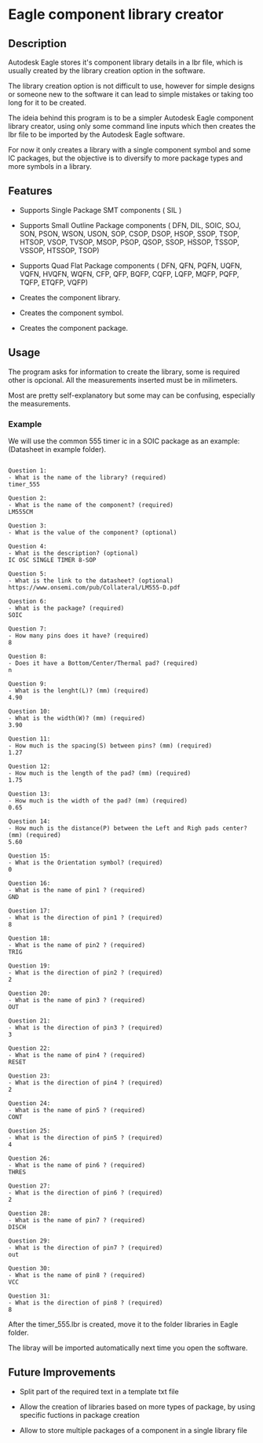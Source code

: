 # Eagle component library creator

## Description
Autodesk Eagle stores it's component library details in a lbr file, which is usually created by the library creation option in the software.

The library creation option is not difficult to use, however for simple designs or someone new to the software it can lead to simple mistakes or taking too long for it to be created.

The ideia behind this program is to be a simpler Autodesk Eagle component library creator, using only some command line inputs which then creates the lbr file to be imported by the Autodesk Eagle software.

For now it only creates a library with a single component symbol and some IC packages, but the objective is to diversify to more package types and more symbols in a library.

## Features
- Supports Single Package SMT components ( SIL )

- Supports Small Outline Package components ( DFN, DIL, SOIC, SOJ, SON, PSON, WSON, USON, SOP, CSOP, DSOP, HSOP, SSOP, TSOP, HTSOP, VSOP, TVSOP, MSOP, PSOP, QSOP, SSOP, HSSOP,  TSSOP, VSSOP, HTSSOP, TSOP)

- Supports Quad Flat Package components ( DFN, QFN, PQFN, UQFN, VQFN, HVQFN, WQFN, CFP, QFP,  BQFP, CQFP, LQFP, MQFP, PQFP, TQFP, ETQFP, VQFP)

- Creates the component library.

- Creates the component symbol.

- Creates the component package.

## Usage
The program asks for information to create the library, some is required other is opcional.
All the measurements inserted must be in milimeters.

Most are pretty self-explanatory but some may can be confusing, especially the measurements.

### Example
We will use the common 555 timer ic in a SOIC package as an example:
(Datasheet in example folder).

```

Question 1:
- What is the name of the library? (required)
timer_555

Question 2:
- What is the name of the component? (required)
LM555CM

Question 3:
- What is the value of the component? (optional)

Question 4:
- What is the description? (optional)
IC OSC SINGLE TIMER 8-SOP

Question 5:
- What is the link to the datasheet? (optional)
https://www.onsemi.com/pub/Collateral/LM555-D.pdf

Question 6:
- What is the package? (required)
SOIC

Question 7:
- How many pins does it have? (required)
8

Question 8:
- Does it have a Bottom/Center/Thermal pad? (required)
n

Question 9:
- What is the lenght(L)? (mm) (required)
4.90

Question 10:
- What is the width(W)? (mm) (required)
3.90

Question 11:
- How much is the spacing(S) between pins? (mm) (required)
1.27

Question 12:
- How much is the length of the pad? (mm) (required)
1.75

Question 13:
- How much is the width of the pad? (mm) (required)
0.65

Question 14:
- How much is the distance(P) between the Left and Righ pads center? (mm) (required)
5.60

Question 15:
- What is the Orientation symbol? (required)
0

Question 16:
- What is the name of pin1 ? (required)
GND

Question 17:
- What is the direction of pin1 ? (required)
8

Question 18:
- What is the name of pin2 ? (required)
TRIG

Question 19:
- What is the direction of pin2 ? (required)
2

Question 20:
- What is the name of pin3 ? (required)
OUT

Question 21:
- What is the direction of pin3 ? (required)
3

Question 22:
- What is the name of pin4 ? (required)
RESET

Question 23:
- What is the direction of pin4 ? (required)
2

Question 24:
- What is the name of pin5 ? (required)
CONT

Question 25:
- What is the direction of pin5 ? (required)
4

Question 26:
- What is the name of pin6 ? (required)
THRES

Question 27:
- What is the direction of pin6 ? (required)
2

Question 28:
- What is the name of pin7 ? (required)
DISCH

Question 29:
- What is the direction of pin7 ? (required)
out

Question 30:
- What is the name of pin8 ? (required)
VCC

Question 31:
- What is the direction of pin8 ? (required)
8

```


After the timer_555.lbr is created, move it to the folder libraries in Eagle folder.

The libray will be imported automatically next time you open the software.

## Future Improvements
- Split part of the required text in a template txt file

- Allow the creation of libraries based on more types of package, by using specific fuctions in package creation

- Allow to store multiple packages of a component in a single library file

